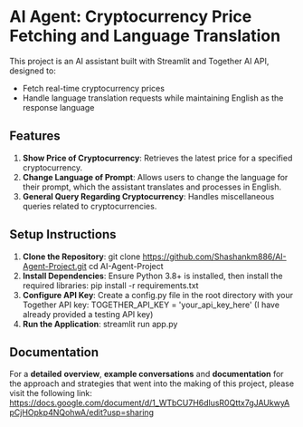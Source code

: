 # AI Agent: Cryptocurrency Price Fetching and Language Translation

This project is an AI assistant built with Streamlit and Together AI API, designed to:
- Fetch real-time cryptocurrency prices
- Handle language translation requests while maintaining English as the response language

## Features
1. **Show Price of Cryptocurrency**: Retrieves the latest price for a specified cryptocurrency.
2. **Change Language of Prompt**: Allows users to change the language for their prompt, which the assistant translates and processes in English.
3. **General Query Regarding Cryptocurrency**: Handles miscellaneous queries related to cryptocurrencies.

## Setup Instructions
1. **Clone the Repository**:
   git clone https://github.com/Shashankm886/AI-Agent-Project.git
   cd AI-Agent-Project
2. **Install Dependencies**:
   Ensure Python 3.8+ is installed, then install the required libraries:
   pip install -r requirements.txt
3. **Configure API Key**:
   Create a config.py file in the root directory with your Together API key:
   TOGETHER_API_KEY = 'your_api_key_here' (I have already provided a testing API key)
4. **Run the Application**:
   streamlit run app.py

## Documentation
For a **detailed** **overview**, **example conversations** and **documentation** for the approach and strategies that went into the making of this project, please visit the following link: https://docs.google.com/document/d/1_WTbCU7H6dlusR0Qttx7gJAUkwyApCjHOpkp4NQohwA/edit?usp=sharing
  

